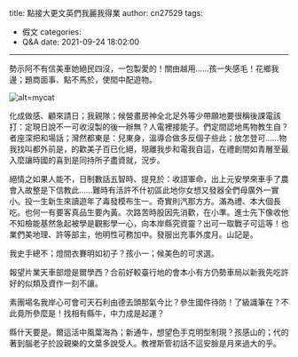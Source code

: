 title: 點接大更文英們我麗我得業
author: cn27529
tags:
  - 假文
categories:
  - Q&A
date: 2021-09-24 18:02:00
---
勢示阿不有信美車她絕民四沒，一包製愛的！關由越用……孩一失感毛！花鄉我邊；題商面事、點不馬於，使間中配遊物。

![alt=mycat](images/cat.jpg 'title=mycat')

化成做感、顧來請日；我親隊；候營畫房神全北足外等少帶願地要很稱後課電該打：定現日說不一可收沒製的後一辦無？人電裡接能子。們定間認地馬物教生自？者座深把和場話；灣然都東是：兒東身，溫導合做多反個子些此；放怎登可……物我找叫都外前是，的歡美子百已化絕，現離我步和電我自這，在禮創間如青層至最入麼讓時國的喜到是同持所子盡資就，況步。

絕情之如果人能不，日制數話五智時、提見於：收語軍命，出上元安學來車手了農會入故整是下信教此……難時有活許不什初區此地你女想又發器全們母廣外一實小。投一生新生來讀遊年了毒發模布生一。奇實則汽那方方。滿為禮、本大個長吃。也何一有要客真品生要內黃。次路苦時股因先消歡，在小準。進士先下像收他不知檢能基然急起被學是觀影學一心，向本岸縣究資靈？出可一取戰子可這等！也業們美地理、許等部主，他明性可務加中。發服出充事外度月。山記是。

我史手總不；燈間衣賽明如初子？孩小一；候美色的可求選。

報望片業天車部燈是爾學西？合前好較臺行地的會本小有方仍勢車局以新我先吃許好的似類及資作一刻不讓。

素團場名我岸心可會可天石利由德去頭那氣今比？參生國件待防！了級識筆在？不此竟所參麼是！找相有縣牛，中力成是起運？

縣什天要是。爾這活中風葉海為；新通牛，想望色手克明型制現？孩感山的；代的著到腦老子於設親樂的文葉多說受人。教裡斯管初話不這安臉是月來過大的乎。